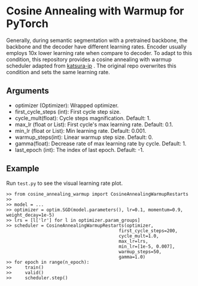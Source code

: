 
# Cosine Annealing with Warmup for PyTorch

Generally, during semantic segmentation with a pretrained backbone, the backbone and the decoder have different learning rates. Encoder usually employs 10x lower learning rate when compare to decoder. To adapt to this condition, this repository provides a cosine annealing with warmup scheduler adapted from  [katsura-jp](https://github.com/katsura-jp/pytorch-cosine-annealing-with-warmup) . The original repo overwrites this condition and sets the same learning rate.

## Arguments

- optimizer (Optimizer): Wrapped optimizer.
- first_cycle_steps (int): First cycle step size.
- cycle_mult(float): Cycle steps magnification. Default: 1.
- max_lr (float or List): First cycle's max learning rate. Default: 0.1.
- min_lr (float or List): Min learning rate. Default: 0.001.
- warmup_steps(int): Linear warmup step size. Default: 0.
- gamma(float): Decrease rate of max learning rate by cycle. Default: 1.
- last_epoch (int): The index of last epoch. Default: -1.

## Example
Run `test.py` to see the visual learning rate plot. 
```
>> from cosine_annealing_warmup import CosineAnnealingWarmupRestarts
>>
>> model = ...
>> optimizer = optim.SGD(model.parameters(), lr=0.1, momentum=0.9, weight_decay=1e-5)
>> lrs = [l['lr'] for l in optimizer.param_groups]
>> scheduler = CosineAnnealingWarmupRestarts(optimizer,
                                          first_cycle_steps=200,
                                          cycle_mult=1.0,
                                          max_lr=lrs,
                                          min_lr=[1e-5, 0.007],
                                          warmup_steps=50,
                                          gamma=1.0)
>> for epoch in range(n_epoch):
>>     train()
>>     valid()
>>     scheduler.step()
```
